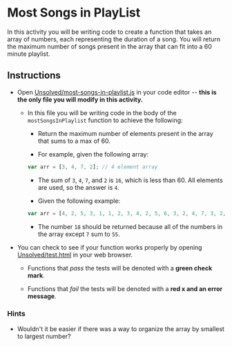 # Most Songs in PlayList

In this activity you will be writing code to create a function that takes an array of numbers, each representing the duration of a song. You will return the maximum number of songs present in the array that can fit into a 60 minute playlist.

## Instructions

* Open [Unsolved/most-songs-in-playlist.js](Unsolved/most-songs-in-playlist.js) in your code editor -- **this is the only file you will modify in this activity.**

  * In this file you will be writing code in the body of the `mostSongsInPlaylist` function to achieve the following:

    * Return the maximum number of elements present in the array that sums to a max of 60.

    * For example, given the following array:

    ```js
    var arr = [3, 4, 7, 2]; // 4 element array
    ```

    * The sum of `3`, `4`, `7`, and `2` is `16`, which is less than 60. All elements are used, so the answer is `4`.

    * Given the following example:

    ```js
    var arr = [4, 2, 5, 3, 1, 1, 2, 3, 4, 2, 5, 6, 3, 2, 4, 7, 3, 2, 3]; // 19 element array
    ```

    * The number `18` should be returned because all of the numbers in the array except `7` sum to `55`.

* You can check to see if your function works properly by opening [Unsolved/test.html](Unsolved/test.html) in your web browser.

  * Functions that _pass_ the tests will be denoted with a **green check mark**.

  * Functions that _fail_ the tests will be denoted with a **red x and an error message**.

### Hints

* Wouldn't it be easier if there was a way to organize the array by smallest to largest number?
